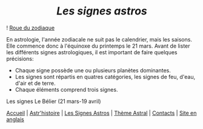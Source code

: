 # <center>*Les signes astros*</center>

! [Roue du zodiaque](../Images/roue-zodiac.png)

En astrologie, l'année zodiacale ne suit pas le calendrier, mais les saisons. Elle commence donc à l'équinoxe du printemps le 21 mars. Avant de lister les différents signes astrologiques, il est important de faire quelques précisions:

* Chaque signe possède une ou plusieurs planètes dominantes.
* Les signes sont répartis en quatres catégories, les signes de feu, d'eau, d'air et de terre.
* Chaque éléments comprend trois signes.

Les signes
Le Bélier (21 mars-19 avril)

[Accueil](index.md) | [Astr'histoire](histoireastrologie.md) | [Les Signes Astros](signesastrologiques.md) | [Thème Astral](thèmeastral.md) | [Contacts](contacts.md) | [Site en anglais](../en/signesastrologiques.md)
